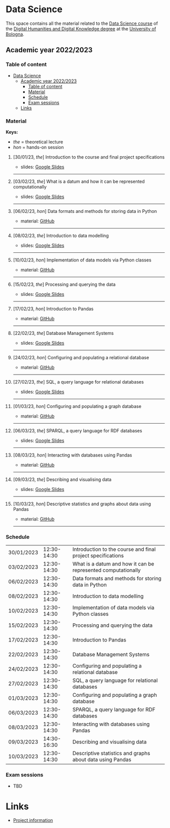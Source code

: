 # Data Science

This space contains all the material related to the [Data Science course](https://www.unibo.it/en/teaching/course-unit-catalogue/course-unit/2022/467046) of the [Digital Humanities and Digital Knowledge degree](https://corsi.unibo.it/2cycle/DigitalHumanitiesKnowledge) at the [University of Bologna](http://www.unibo.it/en).

## Academic year 2022/2023

### Table of content

- [Data Science](#data-science)
  - [Academic year 2022/2023](#academic-year-20222023)
    - [Table of content](#table-of-content)
    - [Material](#material)
    - [Schedule](#schedule)
    - [Exam sessions](#exam-sessions)
  - [Links](#links)


### Material

**Keys:**

- _the_ = theoretical lecture
- _hon_ = hands-on session

1. [30/01/23, *the*] Introduction to the course and final project specifications
   - slides: [Google Slides](https://docs.google.com/presentation/d/1BxXC3jrVAPsZs8IRdh33ljbMMkfFvvVD8DzHlvJp-yw/edit?usp=sharing)
   <hr />

2. [03/02/23, *the*] What is a datum and how it can be represented computationally
   - slides: [Google Slides](https://docs.google.com/presentation/d/174Mcbd9hHrWboYr3PaIUzn4qxWbB70HoVCwwZ7BMAZk/edit?usp=sharing)
   <hr />

3. [06/02/23, *hon*] Data formats and methods for storing data in Python
   - material: [GitHub](https://github.com/comp-data/2022-2023/tree/main/docs/handson/01)
   <hr />

4. [08/02/23, *the*] Introduction to data modelling
   - slides: [Google Slides](https://docs.google.com/presentation/d/1HQ70N95O-5kj1QfMCmdpicwpEH0KUWir8awmw0W2s1g/edit?usp=sharing)
   <hr />

5. [10/02/23, *hon*] Implementation of data models via Python classes
   - material: [GitHub](https://github.com/comp-data/2022-2023/tree/main/docs/handson/02)
   <hr />

6. [15/02/23, *the*] Processing and querying the data
   - slides: [Google Slides](https://docs.google.com/presentation/d/1Ykft-hlD2HbREdumEYVcqrX7m2wHQHTng64yQkgCyDo/edit?usp=sharing)
   <hr />

7. [17/02/23, *hon*] Introduction to Pandas
   - material: [GitHub](https://github.com/comp-data/2022-2023/tree/main/docs/handson/03)
   <hr />

8. [22/02/23, *the*] Database Management Systems
   - slides: [Google Slides](https://docs.google.com/presentation/d/1am-9--0m2NJCs7VjtOxRnCL-H3CnFDzJ-ECXb6mRy3k/edit?usp=sharing)
   <hr />

9. [24/02/23, *hon*] Configuring and populating a relational database
   - material: [GitHub](https://github.com/comp-data/2022-2023/tree/main/docs/handson/04)
   <hr />

10. [27/02/23, *the*] SQL, a query language for relational databases
    - slides: [Google Slides](https://docs.google.com/presentation/d/1uRS3fyLymSaOp0GI5juueFbXebFsLkISpUeVt9Gsh-E/edit?usp=sharing)
    <hr />

11. [01/03/23, *hon*] Configuring and populating a graph database
    - material: [GitHub](https://github.com/comp-data/2022-2023/tree/main/docs/handson/05)
    <hr />

12. [06/03/23, *the*] SPARQL, a query language for RDF databases
    - slides: [Google Slides](https://docs.google.com/presentation/d/1ZbFRFF-y0Vr1byG9QMl88mVIdd2BurLjg0BMiNs8h5g/edit?usp=sharing)
    <hr />

13. [08/03/23, *hon*] Interacting with databases using Pandas
    - material: [GitHub](https://github.com/comp-data/2022-2023/tree/main/docs/handson/06)
    <hr />

14. [09/03/23, *the*] Describing and visualising data
    - slides: [Google Slides](https://docs.google.com/presentation/d/11Vp1ZC15XPdyObt7REg_bUOUyLKIqSIymHvM-KrPINI/edit?usp=sharing)
    <hr />

15. [10/03/23, *hon*] Descriptive statistics and graphs about data using Pandas
    - material: [GitHub](https://github.com/comp-data/2022-2023/tree/main/docs/handson/07)
    <hr />

### Schedule

<table>
  <tr><td>30/01/2023</td><td>12:30-14:30</td><td>Introduction to the course and final project specifications</td></tr>
	<tr><td>03/02/2023</td><td>12:30-14:30</td><td>What is a datum and how it can be represented computationally</td></tr>
	<tr><td>06/02/2023</td><td>12:30-14:30</td><td>Data formats and methods for storing data in Python</td></tr>
	<tr><td>08/02/2023</td><td>12:30-14:30</td><td>Introduction to data modelling</td></tr>
	<tr><td>10/02/2023</td><td>12:30-14:30</td><td>Implementation of data models via Python classes</td></tr>
	<tr><td>15/02/2023</td><td>12:30-14:30</td><td>Processing and querying the data</td></tr>
	<tr><td>17/02/2023</td><td>12:30-14:30</td><td>Introduction to Pandas</td></tr>
	<tr><td>22/02/2023</td><td>12:30-14:30</td><td>Database Management Systems</td></tr>
	<tr><td>24/02/2023</td><td>12:30-14:30</td><td>Configuring and populating a relational database</td></tr>
	<tr><td>27/02/2023</td><td>12:30-14:30</td><td>SQL, a query language for relational databases</td></tr>
	<tr><td>01/03/2023</td><td>12:30-14:30</td><td>Configuring and populating a graph database</td></tr>
	<tr><td>06/03/2023</td><td>12:30-14:30</td><td>SPARQL, a query language for RDF databases</td></tr>
	<tr><td>08/03/2023</td><td>12:30-14:30</td><td>Interacting with databases using Pandas</td></tr>
	<tr><td>09/03/2023</td><td>14:30-16:30</td><td>Describing and visualising data</td></tr>
	<tr><td>10/03/2023</td><td>12:30-14:30</td><td>Descriptive statistics and graphs about data using Pandas</td></tr>
</table>

### Exam sessions

- TBD

# Links

- [Project information](https://github.com/comp-data/2022-2023/tree/main/docs/project)
